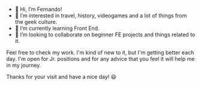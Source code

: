 - 👋 Hi, I’m Fernando!
- 💞️ I’m interested in travel, history, videogames and a lot of things from the geek culture.
- 🌱 I’m currently learning Front End.
- 👀 I’m looking to collaborate on beginner FE projects and things related to it.

Feel free to check my work. I'm kind of new to it, but I'm getting better each day. I'm open for Jr. positions and for any advice that you feel it will help me in my journey.

Thanks for your visit and have a nice day! 😃
